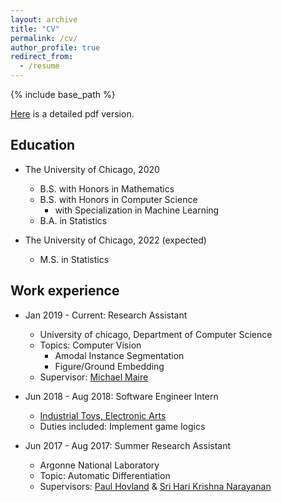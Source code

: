 ```yaml
---
layout: archive
title: "CV"
permalink: /cv/
author_profile: true
redirect_from:
  - /resume
---
```


{% include base_path %}

[Here](/_docs/cv.pdf) is a detailed pdf version.

## Education
* The University of Chicago, 2020
  * B.S. with Honors in Mathematics
  * B.S. with Honors in Computer Science <br/>
    * with Specialization in Machine Learning
  * B.A. in Statistics

* The University of Chicago, 2022 (expected)
  * M.S. in Statistics

## Work experience
* Jan 2019 - Current: Research Assistant
  * University of chicago, Department of Computer Science
  * Topics: Computer Vision
    * Amodal Instance Segmentation
    * Figure/Ground Embedding
  * Supervisor: [Michael Maire](https://ttic.uchicago.edu/~mmaire/)

* Jun 2018 - Aug 2018: Software Engineer Intern
  * [Industrial Toys, Electronic Arts](https://www.ea.com/ea-studios/industrial-toys)
  * Duties included: Implement game logics

* Jun 2017 - Aug 2017: Summer Research Assistant
  * Argonne National Laboratory
  * Topic: Automatic Differentiation
  * Supervisors: [Paul Hovland](https://www.anl.gov/profile/paul-hovland) & [Sri Hari Krishna Narayanan](https://www.mcs.anl.gov/~snarayan/)
  
